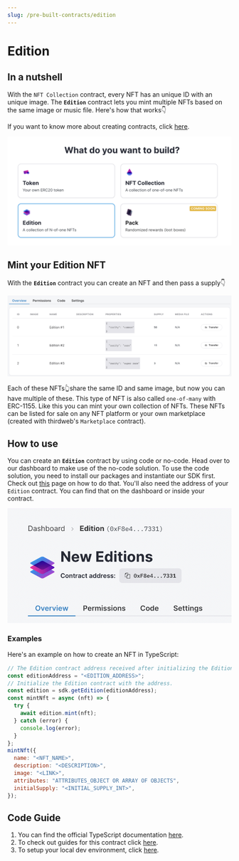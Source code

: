 ```yaml
---
slug: /pre-built-contracts/edition
---
```


# Edition

## In a nutshell

With the `NFT Collection` contract, every NFT has an unique ID with an unique image. The **`Edition`** contract lets you mint multiple NFTs based on the same image or music file. Here's how that works👇

If you want to know more about creating contracts, click [here](/contracts).

![Select Edition from dashboard options](./assets/select-edition-from-dashboard.png)

## Mint your Edition NFT

With the **`Edition`** contract you can create an NFT and then pass a supply👇

![Edition dashboard showing supply](./assets/edition-with-minted-nfts.png)

Each of these NFTs👆share the same ID and same image, but now you can have multiple of these. This type of NFT is also called `one-of-many` with ERC-1155. Like this you can mint your own collection of NFTs. These NFTs can be listed for sale on any NFT platform or your own marketplace (created with thirdweb's `Marketplace` contract).

## How to use

You can create an **`Edition`** contract by using code or no-code. Head over to our dashboard to make use of the no-code solution. To use the code solution, you need to install our packages and instantiate our SDK first. Check out [this](/learn-thirdweb/connect-to-blockchain) page on how to do that. You'll also need the address of your `Edition` contract. You can find that on the dashboard or inside your contract.

![Contract address shown in Edition contract page](./assets/edition-contract-address.png)

### Examples

Here's an example on how to create an NFT in TypeScript:

```jsx
// The Edition contract address received after initializing the Edition contract on the dashboard.
const editionAddress = "<EDITION_ADDRESS>";
// Initialize the Edition contract with the address.
const edition = sdk.getEdition(editionAddress);
const mintNft = async (nft) => {
  try {
    await edition.mint(nft);
  } catch (error) {
    console.log(error);
  }
};
mintNft({
  name: "<NFT_NAME>",
  description: "<DESCRIPTION>",
  image: "<LINK>",
  attributes: "ATTRIBUTES_OBJECT OR ARRAY OF OBJECTS",
  initialSupply: "<INITIAL_SUPPLY_INT>",
});
```

## Code Guide

1. You can find the official TypeScript documentation [here](https://docs.thirdweb.com/typescript/sdk.edition).
2. To check out guides for this contract click [here](/guides/edition).
3. To setup your local dev environment, click [here](/guides/sdk-guide).
